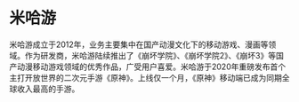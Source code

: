 # 

# 米哈游

米哈游成立于2012年，业务主要集中在国产动漫文化下的移动游戏、漫画等领域。作为研发商，米哈游陆续推出了《崩坏学院》、《崩坏学院2》、《崩坏3》等国产动漫移动游戏领域的优秀作品，广受用户喜爱。米哈游于2020年重磅发布首个主打开放世界的二次元手游《原神》。上线仅一个月，《原神》移动端已成为同期全球收入最高的手游。

